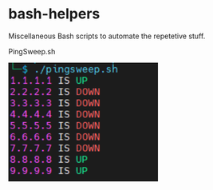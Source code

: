 # bash-helpers

Miscellaneous Bash scripts to automate the repetetive stuff.

PingSweep.sh

<img src="https://github.com/mr-tomr/bash-helpers/blob/main/images/pingsweepsh.png" alt="Alt Text" style="width: 300px;">
